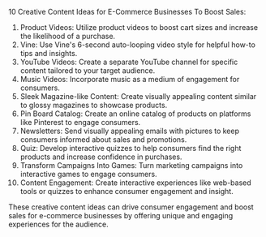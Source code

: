 10 Creative Content Ideas for E-Commerce Businesses To Boost Sales:

1. Product Videos: Utilize product videos to boost cart sizes and increase the likelihood of a purchase.
2. Vine: Use Vine's 6-second auto-looping video style for helpful how-to tips and insights.
3. YouTube Videos: Create a separate YouTube channel for specific content tailored to your target audience.
4. Music Videos: Incorporate music as a medium of engagement for consumers.
5. Sleek Magazine-like Content: Create visually appealing content similar to glossy magazines to showcase products.
6. Pin Board Catalog: Create an online catalog of products on platforms like Pinterest to engage consumers.
7. Newsletters: Send visually appealing emails with pictures to keep consumers informed about sales and promotions.
8. Quiz: Develop interactive quizzes to help consumers find the right products and increase confidence in purchases.
9. Transform Campaigns Into Games: Turn marketing campaigns into interactive games to engage consumers.
10. Content Engagement: Create interactive experiences like web-based tools or quizzes to enhance consumer engagement and insight.

These creative content ideas can drive consumer engagement and boost sales for e-commerce businesses by offering unique and engaging experiences for the audience.